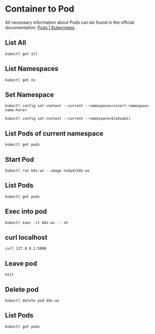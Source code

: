 # Container to Pod

All necessary information about Pods can be found in the official documentation: [Pods | Kubernetes](https://kubernetes.io/docs/concepts/workloads/pods/). 

## List All

```
kubectl get all 
```

## List Namespaces 

```
kubectl get ns
```

## Set Namespace

```
kubectl config set-context --current --namespace=<insert-namespace-name-here>
```

```
kubectl config set-context --current --namespace=$(whoami)
```

## List Pods of current namespace

```
kubectl get pods
```


## Start Pod

```
kubectl run k8s-ws --image nodyd/k8s-ws
```

## List Pods

```
kubectl get pods
```

## Exec into pod

```
kubectl exec -it k8s-ws -- sh
```

## curl localhost

```
curl 127.0.0.1:5000
```

## Leave pod

```
exit
```

## Delete pod

```
kubectl delete pod k8s-ws
```

## List Pods

```
kubectl get pods
```

